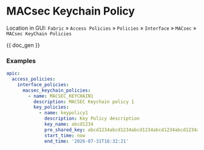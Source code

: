 # MACsec Keychain Policy

Location in GUI:
`Fabric` » `Access Policies` » `Policies` » `Interface` » `MACsec` » `MACsec KeyChain Policies`


{{ doc_gen }}

### Examples

```yaml
apic:
  access_policies:
    interface_policies:
      macsec_keychain_policies:
        - name: MACSEC_KEYCHAIN1
          description: MACSEC Keychain policy 1
          key_policies:
            - name: keypolicy1
              description: Key Policy description
              key_name: abcd1234
              pre_shared_key: abcd1234abcd1234abcd1234abcd1234abcd1234abcd1234abcd1234abcd1234
              start_time: now
              end_time: '2026-07-31T16:32:21'
```
